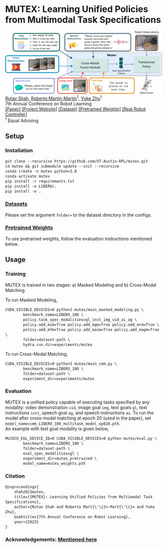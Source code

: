 # MUTEX: Learning Unified Policies from Multimodal Task Specifications
![Image](imgs/figure1.png)   
[Rutav Shah](https://shahrutav.github.io/), [Roberto Martín-Martín](https://robertomartinmartin.com/)<sup>1</sup>, [Yuke Zhu](https://www.cs.utexas.edu/~yukez/)<sup>1</sup>  
7th Annual Conference on Robot Learning  
[[Paper]](https://ut-austin-rpl.github.io/mutex/paper/mutex.pdf)    [[Project Website]](https://ut-austin-rpl.github.io/mutex/)    [[Dataset]](https://utexas.box.com/s/wepivf85cgini0eqpho9jae9c6o99n4e)    [[Pretrained Weights]](https://utexas.box.com/s/7boowsyjpezcb0h59lz800rejx7yyvn5)    [[Real Robot Controller]](https://ut-austin-rpl.github.io/deoxys-docs/html/getting_started/overview.html)   
<sup>1</sup> Equal Advising  

## Setup  
### Installation
```
git clone --recursive https://github.com/UT-Austin-RPL/mutex.git
cd mutex && git submodule update --init --recursive
conda create -n mutex python=3.8
conda activate mutex
pip install -r requirements.txt
pip install -e LIBERO/.
pip install -e .
```
### [Datasets](https://utexas.box.com/s/wepivf85cgini0eqpho9jae9c6o99n4e)
Please set the argument `folder=` to the dataset directory in the configs.

### [Pretrained Weights](https://utexas.box.com/s/7boowsyjpezcb0h59lz800rejx7yyvn5)
To use pretrained weights, follow the evaluation instructions mentioned below.

## Usage

### Training
MUTEX is trained in two stages: a) Masked Modeling and b) Cross-Modal Matching.  

To run Masked Modeling,
```
CUDA_VISIBLE_DEVICES=0 python3 mutex/main_masked_modeling.py \
        benchmark_name=LIBERO_100 \
        policy.task_spec_modalities=gl_inst_img_vid_ai_ag \
        policy.add_mim=True policy.add_mgm=True policy.add_mrm=True \
        policy.add_mfm=True policy.add_maim=True policy.add_magm=True \
        folder=dataset-path \
        hydra.run.dir=experiments/mutex
```
To run Cross-Modal Matching,
```
CUDA_VISIBLE_DEVICES=0 python3 mutex/main_cmm.py \
        benchmark_name=LIBERO_100 \
        folder=dataset-path \
        experiment_dir=experiments/mutex
```

### Evaluation

MUTEX is a unified policy capable of executing tasks specified by any modality: video demonstration `vid`, image goal `img`, text goals `gl`, text instructions `inst`, speech goal `ag`, and speech instructions `ai`. To run the model after cross-modal matching at epoch 20 (used in the paper), set `model_name=cmm_LIBERO_100_multitask_model_ep020.pth`.  
An example with text goal modality is given below,
```
MUJOCO_EGL_DEVICE_ID=0 CUDA_VISIBLE_DEVICES=0 python mutex/eval.py \
        benchmark_name=LIBERO_100 \
        folder=dataset-path \
        eval_spec_modalities=gl \
        experiment_dir=mutex_pretrained \
        model_name=mutex_weights.pth
```

### Citation

```
@inproceedings{
    shah2023mutex,
    title={{MUTEX}: Learning Unified Policies from Multimodal Task Specifications},
    author={Rutav Shah and Roberto Mart{\'\i}n-Mart{\'\i}n and Yuke Zhu},
    booktitle={7th Annual Conference on Robot Learning},
    year={2023}
}
```

### Acknowledgements: [Mentioned here](acknowledgements.md)

